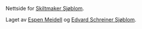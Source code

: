Nettside for [Skiltmaker Sjøblom](http://www.skiltmaker.no).

Laget av [Espen Meidell](https://www.espenmeidell.no) og [Edvard Schreiner Sjøblom](https://www.eddern.no).
